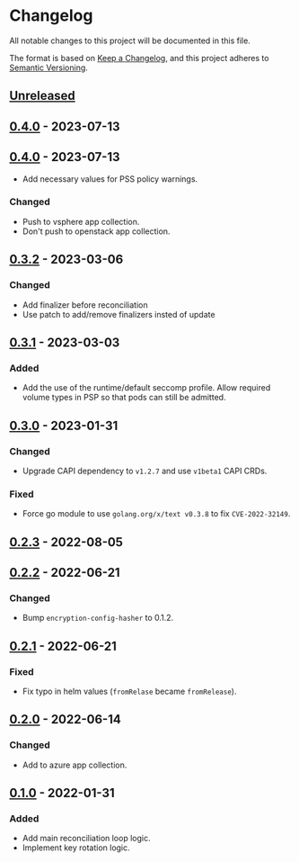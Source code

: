# Changelog

All notable changes to this project will be documented in this file.

The format is based on [Keep a Changelog](https://keepachangelog.com/en/1.0.0/),
and this project adheres to [Semantic Versioning](https://semver.org/spec/v2.0.0.html).

## [Unreleased]

## [0.4.0] - 2023-07-13

## [0.4.0] - 2023-07-13

- Add necessary values for PSS policy warnings.

### Changed

- Push to vsphere app collection.
- Don't push to openstack app collection.

## [0.3.2] - 2023-03-06

### Changed

- Add finalizer before reconciliation
- Use patch to add/remove finalizers insted of update

## [0.3.1] - 2023-03-03

### Added

- Add the use of the runtime/default seccomp profile. Allow required volume types in PSP so that pods can still be admitted.

## [0.3.0] - 2023-01-31

### Changed

- Upgrade CAPI dependency to `v1.2.7` and use `v1beta1` CAPI CRDs.

### Fixed

- Force go module to use `golang.org/x/text v0.3.8` to fix `CVE-2022-32149`.

## [0.2.3] - 2022-08-05

## [0.2.2] - 2022-06-21

### Changed

- Bump `encryption-config-hasher` to 0.1.2.

## [0.2.1] - 2022-06-21

### Fixed

- Fix typo in helm values (`fromRelase` became `fromRelease`).

## [0.2.0] - 2022-06-14

### Changed

- Add to azure app collection.

## [0.1.0] - 2022-01-31

### Added

- Add main reconciliation loop logic.
- Implement key rotation logic.

[Unreleased]: https://github.com/giantswarm/giantswarm/compare/v0.4.0...HEAD
[0.4.0]: https://github.com/giantswarm/giantswarm/compare/v0.4.0...v0.4.0
[0.4.0]: https://github.com/giantswarm/giantswarm/compare/v0.4.0...v0.4.0
[0.4.0]: https://github.com/giantswarm/giantswarm/compare/v0.4.0...v0.4.0
[0.4.0]: https://github.com/giantswarm/giantswarm/compare/v0.3.2...v0.4.0
[0.3.2]: https://github.com/giantswarm/giantswarm/compare/v0.3.1...v0.3.2
[0.3.1]: https://github.com/giantswarm/giantswarm/compare/v0.3.0...v0.3.1
[0.3.0]: https://github.com/giantswarm/giantswarm/compare/v0.2.3...v0.3.0
[0.2.3]: https://github.com/giantswarm/giantswarm/compare/v0.2.2...v0.2.3
[0.2.2]: https://github.com/giantswarm/giantswarm/compare/v0.2.1...v0.2.2
[0.2.1]: https://github.com/giantswarm/giantswarm/compare/v0.2.0...v0.2.1
[0.2.0]: https://github.com/giantswarm/giantswarm/compare/v0.1.0...v0.2.0
[0.1.0]: https://github.com/giantswarm/encryption-provider-operator/releases/tag/v0.1.0
